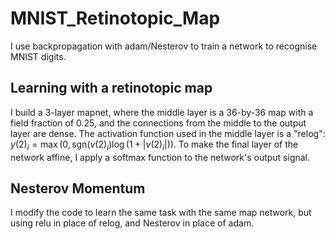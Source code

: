 # MNIST_Retinotopic_Map
I use backpropagation with adam/Nesterov to train a network to recognise MNIST digits.

## Learning with a retinotopic map 
I build a 3-layer mapnet, where the middle layer is a 36-by-36 map with a field fraction of 0.25, and the connections from the middle to the output layer are dense. The activation function used in the middle layer is a "relog": $y(2)_i = \max( 0, \text{sgn}(v(2)_i) \log( 1 + |v(2)_i| ) )$. To make the final layer of the network affine, I apply a softmax function to the network's output signal. 

## Nesterov Momentum
I modify the code to learn the same task with the same map network, but using relu in place of relog, and Nesterov in place of adam. 
